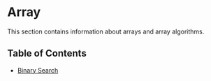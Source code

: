 # Array

This section contains information about arrays and array algorithms.

## Table of Contents

- [Binary Search](BinarySearch.md)